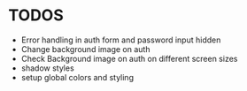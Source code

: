 # TODOS

- Error handling in auth form and password input hidden
- Change background image on auth
- Check Background image on auth on different screen sizes
- shadow styles
- setup global colors and styling
